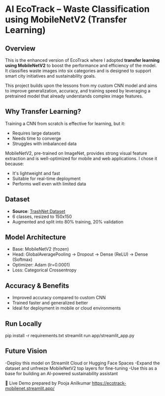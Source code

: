 # AI EcoTrack – Waste Classification using MobileNetV2 (Transfer Learning)

## Overview
This is the enhanced version of EcoTrack where I adopted **transfer learning using MobileNetV2** to boost the performance and efficiency of the model. It classifies waste images into six categories and is designed to support smart city initiatives and sustainability goals.

This project builds upon the lessons from my custom CNN model and aims to improve generalization, accuracy, and training speed by leveraging a pretrained model that already understands complex image features.

## Why Transfer Learning?
Training a CNN from scratch is effective for learning, but it:
- Requires large datasets
- Needs time to converge
- Struggles with imbalanced data

MobileNetV2, pre-trained on ImageNet, provides strong visual feature extraction and is well-optimized for mobile and web applications. I chose it because:
- It's lightweight and fast
- Suitable for real-time deployment
- Performs well even with limited data

## Dataset
- **Source**: [TrashNet Dataset](https://github.com/garythung/trashnet)
- 6 classes, resized to 150x150
- Augmented and split into 80% training, 20% validation

## Model Architecture
- Base: MobileNetV2 (frozen)
- Head: GlobalAveragePooling → Dropout → Dense (ReLU) → Dense (Softmax)
- Optimizer: Adam (lr=0.0001)
- Loss: Categorical Crossentropy

## Accuracy & Benefits
- Improved accuracy compared to custom CNN
- Trained faster and generalized better
- Ideal for deployment in mobile or cloud environments

## Run Locally
pip install -r requirements.txt
streamlit run app/streamlit_app.py

## Future Vision
-Deploy this model on Streamlit Cloud or Hugging Face Spaces
-Expand the dataset and unfreeze MobileNetV2 top layers for fine-tuning
-Use this as a base for building an AI-powered sustainability assistant

🔗 Live Demo prepared by Pooja Anilkumar 
https://ecotrack-mobilenet.streamlit.app/
